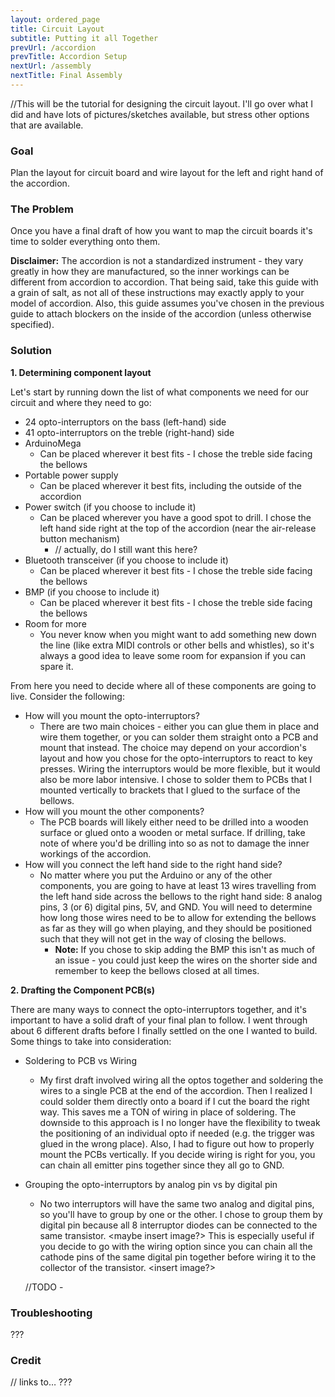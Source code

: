 ```yaml
---
layout: ordered_page
title: Circuit Layout
subtitle: Putting it all Together
prevUrl: /accordion
prevTitle: Accordion Setup
nextUrl: /assembly
nextTitle: Final Assembly
---
```


//This will be the tutorial for designing the circuit layout.  I'll go over what I did and have lots of pictures/sketches available, but stress other options that are available.

### Goal

Plan the layout for circuit board and wire layout for the left and right hand of the accordion.

### The Problem

Once you have a final draft of how you want to map the circuit boards it's time to solder everything onto them.

**Disclaimer:** The accordion is not a standardized instrument - they vary greatly in how they are manufactured, so the inner workings can be different from accordion to accordion.  That being said, take this guide with a grain of salt, as not all of these instructions may exactly apply to your model of accordion.  Also, this guide assumes you've chosen in the previous guide to attach blockers on the inside of the accordion (unless otherwise specified).

### Solution

**1. Determining component layout**

Let's start by running down the list of what components we need for our circuit and where they need to go:

- 24 opto-interruptors on the bass (left-hand) side
- 41 opto-interruptors on the treble (right-hand) side
- ArduinoMega
    - Can be placed wherever it best fits - I chose the treble side facing the bellows
- Portable power supply
    - Can be placed wherever it best fits, including the outside of the accordion
- Power switch (if you choose to include it)
    - Can be placed wherever you have a good spot to drill. I chose the left hand side right at the top of the accordion (near the air-release button mechanism)
        - // actually, do I still want this here?
- Bluetooth transceiver (if you choose to include it)
    - Can be placed wherever it best fits - I chose the treble side facing the bellows
- BMP (if you choose to include it)
    - Can be placed wherever it best fits - I chose the treble side facing the bellows
- Room for more
    - You never know when you might want to add something new down the line (like extra MIDI controls or other bells and whistles), so it's always a good idea to leave some room for expansion if you can spare it.

From here you need to decide where all of these components are going to live.  Consider the following:

- How will you mount the opto-interruptors?
    - There are two main choices - either you can glue them in place and wire them together, or you can solder them straight onto a PCB and mount that instead.  The choice may depend on your accordion's layout and how you chose for the opto-interruptors to react to key presses.  Wiring the interruptors would be more flexible, but it would also be more labor intensive.  I chose to solder them to PCBs that I mounted vertically to brackets that I glued to the surface of the bellows. <insert image here>
- How will you mount the other components?
    - The PCB boards will likely either need to be drilled into a wooden surface or glued onto a wooden or metal surface.  If drilling, take note of where you'd be drilling into so as not to damage the inner workings of the accordion.
- How will you connect the left hand side to the right hand side?
    - No matter where you put the Arduino or any of the other components, you are going to have at least 13 wires travelling from the left hand side across the bellows to the right hand side: 8 analog pins, 3 (or 6) digital pins, 5V, and GND.  You will need to determine how long those wires need to be to allow for extending the bellows as far as they will go when playing, and they should be positioned such that they will not get in the way of closing the bellows.
        - **Note:** If you chose to skip adding the BMP this isn't as much of an issue - you could just keep the wires on the shorter side and remember to keep the bellows closed at all times.

**2. Drafting the Component PCB(s)**

There are many ways to connect the opto-interruptors together, and it's important to have a solid draft of your final plan to follow.  I went through about 6 different drafts before I finally settled on the one I wanted to build.  Some things to take into consideration:

- Soldering to PCB vs Wiring
    - My first draft involved wiring all the optos together and soldering the wires to a single PCB at the end of the accordion. <insert hand-drawn image>  Then I realized I could solder them directly onto a board if I cut the board the right way. <insert image of cut board with optos>  This saves me a TON of wiring in place of soldering.  The downside to this approach is I no longer have the flexibility to tweak the positioning of an individual opto if needed (e.g. the trigger was glued in the wrong place).  Also, I had to figure out how to properly mount the PCBs vertically.  If you decide wiring is right for you, you can chain all emitter pins together since they all go to GND.
- Grouping the opto-interruptors by analog pin vs by digital pin
    - No two interruptors will have the same two analog and digital pins, so you'll have to group by one or the other.  I chose to group them by digital pin because all 8 interruptor diodes can be connected to the same transistor. <maybe insert image?>  This is especially useful if you decide to go with the wiring option since you can chain all the cathode pins of the same digital pin together before wiring it to the collector of the transistor. <insert image?>
	
	//TODO - 

### Troubleshooting

???

### Credit

// links to… ???
